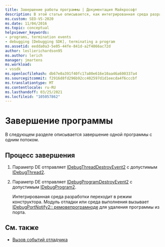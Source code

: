 ```yaml
---
title: Завершение работы программы | Документация Майкрософт
description: В этой статье описывается, как интегрированная среда разработки использует модуль отладки для завершения одной программы с одним потоком.
ms.custom: SEO-VS-2020
ms.date: 11/04/2016
ms.topic: conceptual
helpviewer_keywords:
- programs, termination events
- debugging [Debugging SDK], terminating a program
ms.assetid: eedda0a3-5e05-44fe-841d-a2f4866ac72d
author: leslierichardson95
ms.author: lerich
manager: jmartens
ms.workload:
- vssdk
ms.openlocfilehash: db67e0a391f40fc17a80e616e10aa46a600337a4
ms.sourcegitcommit: f2916d8fd296b92cc402597d1d1eecda4f6cccbf
ms.translationtype: MT
ms.contentlocale: ru-RU
ms.lasthandoff: 03/25/2021
ms.locfileid: "105057862"
---
```

# <a name="terminating-a-program"></a>Завершение программы
В следующем разделе описывается завершение одной программы с одним потоком.

## <a name="termination-process"></a>Процесс завершения

1. Параметр DE отправляет [IDebugThreadDestroyEvent2](../../extensibility/debugger/reference/idebugthreaddestroyevent2.md) с допустимым [IDebugThread2](../../extensibility/debugger/reference/idebugthread2.md).

2. Параметр DE отправляет [IDebugProgramDestroyEvent2](../../extensibility/debugger/reference/idebugprogramdestroyevent2.md) с допустимым [IDebugProgram2](../../extensibility/debugger/reference/idebugprogram2.md).

   Интегрированная среда разработки переходит в режим конструктора. Модуль отладки или среда выполнения вызывает [IDebugPortNotify2:: ремовепрограмноде](../../extensibility/debugger/reference/idebugportnotify2-removeprogramnode.md) для удаления программы из порта.

## <a name="see-also"></a>См. также
- [Вызов событий отладчика](../../extensibility/debugger/calling-debugger-events.md)
